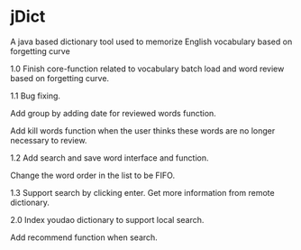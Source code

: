 # jDict
A java based dictionary tool used to memorize English vocabulary based on forgetting curve

1.0
Finish core-function related to vocabulary batch load and word review based on forgetting curve.

1.1
Bug fixing.

Add group by adding date for reviewed words function.

Add kill words function when the user thinks these words are no longer necessary to review.

1.2
Add search and save word interface and function.

Change the word order in the list to be FIFO.

1.3
Support search by clicking enter.
Get more information from remote dictionary.

2.0
Index youdao dictionary to support local search.

Add recommend function when search.
